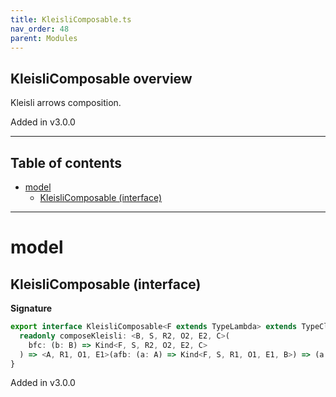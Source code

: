 ```yaml
---
title: KleisliComposable.ts
nav_order: 48
parent: Modules
---
```


## KleisliComposable overview

Kleisli arrows composition.

Added in v3.0.0

---

<h2 class="text-delta">Table of contents</h2>

- [model](#model)
  - [KleisliComposable (interface)](#kleislicomposable-interface)

---

# model

## KleisliComposable (interface)

**Signature**

```ts
export interface KleisliComposable<F extends TypeLambda> extends TypeClass<F> {
  readonly composeKleisli: <B, S, R2, O2, E2, C>(
    bfc: (b: B) => Kind<F, S, R2, O2, E2, C>
  ) => <A, R1, O1, E1>(afb: (a: A) => Kind<F, S, R1, O1, E1, B>) => (a: A) => Kind<F, S, R1 & R2, O1 | O2, E1 | E2, C>
}
```

Added in v3.0.0
